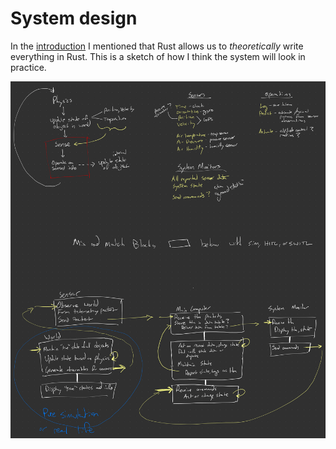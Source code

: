# System design

In the [introduction](introduction.md) I mentioned that Rust allows us to _theoretically_
write everything in Rust. This is a sketch of how I think the system will look
in practice.

![sketch](./_assets/IMG_0266.png)
